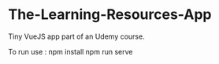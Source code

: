 # The-Learning-Resources-App
Tiny VueJS app part of an Udemy course.

To run use :
npm install 
npm run serve

